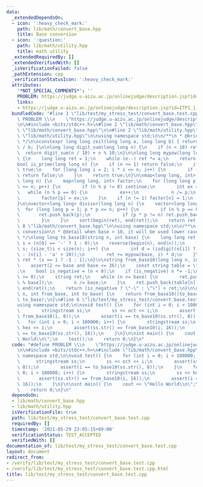```yaml
---
data:
  _extendedDependsOn:
  - icon: ':heavy_check_mark:'
    path: lib/math/convert_base.hpp
    title: Base conversion
  - icon: ':question:'
    path: lib/math/utility.hpp
    title: math utility
  _extendedRequiredBy: []
  _extendedVerifiedWith: []
  _isVerificationFailed: false
  _pathExtension: cpp
  _verificationStatusIcon: ':heavy_check_mark:'
  attributes:
    '*NOT_SPECIAL_COMMENTS*': ''
    PROBLEM: https://judge.u-aizu.ac.jp/onlinejudge/description.jsp?id=ITP1_1_A
    links:
    - https://judge.u-aizu.ac.jp/onlinejudge/description.jsp?id=ITP1_1_A
  bundledCode: "#line 1 \"lib/test/my_stress_test/convert_base.test.cpp\"\n#define\
    \ PROBLEM \\\n    \"https://judge.u-aizu.ac.jp/onlinejudge/description.jsp?id=ITP1_1_A\"\
    \n\n#include <bits/stdc++.h>\n#line 2 \"lib/math/convert_base.hpp\"\n\n#line 6\
    \ \"lib/math/convert_base.hpp\"\n\n#line 2 \"lib/math/utility.hpp\"\n\n#line 6\
    \ \"lib/math/utility.hpp\"\n\nusing namespace std;\n\n/**\n * @brief math utility\n\
    \ */\n\nconstexpr long long ceil(long long a, long long b) { return (a + b - 1)\
    \ / b; }\n\nlong long digit_sum(long long n) {\n    if (n < 10) return n;\n  \
    \  return digit_sum(n / 10) + n % 10;\n}\n\nlong long mypow(long long a, int e)\
    \ {\n    long long ret = 1;\n    while (e--) ret *= a;\n    return ret;\n}\n\n\
    bool is_prime(long long n) {\n    if (n <= 1) return false;\n    if (n == 2) return\
    \ true;\n    for (long long i = 2; i * i <= n; i++) {\n        if (n % i == 0)\
    \ return false;\n    }\n    return true;\n}\n\nmap<long long, int> prime_factorize(long\
    \ long n) {\n    map<long long, int> factor;\n    for (long long p = 2; p * p\
    \ <= n; p++) {\n        if (n % p != 0) continue;\n        int ex = 0;\n     \
    \   while (n % p == 0) {\n            ex++;\n            n /= p;\n        }\n\
    \        factor[p] = ex;\n    }\n    if (n != 1) factor[n] = 1;\n    return factor;\n\
    }\n\nvector<long long> divisor(long long n) {\n    vector<long long> ret;\n  \
    \  for (long long p = 1; p * p <= n; p++) {\n        if (n % p == 0) {\n     \
    \       ret.push_back(p);\n            if (p * p != n) ret.push_back(n / p);\n\
    \        }\n    }\n    sort(begin(ret), end(ret));\n    return ret;\n}\n#line\
    \ 8 \"lib/math/convert_base.hpp\"\n\nusing namespace std;\n\n/**\n * @brief Base\
    \ conversion\n * @detail when base > 10, it will be used lower case letters\n\
    \ */\nlong long to_base10(string n, int base) {\n    long long ret = 0;\n    int\
    \ s = (n[0] == '-' ? 1 : 0);\n    reverse(begin(n), end(n));\n    for (int i =\
    \ s; (size_t)i < size(n); i++) {\n        int d = (isdigit(n[i]) ? (n[i] - '0')\
    \ : (n[i] - 'a' + 10));\n        ret += mypow(base, i) * d;\n    }\n    return\
    \ ret * (s == 1 ? -1 : 1);\n}\n\nstring from_base10(long long n, int base) {\n\
    \    assert(2 <= base and base <= 36);\n    const string table = \"0123456789abcdefghijklmnopqrstuvwxyz\"\
    ;\n    bool is_negative = (n < 0);\n    if (is_negative) n *= -1;\n    assert(n\
    \ >= 0);\n    string ret;\n    while (n >= base) {\n        ret.push_back(table[n\
    \ % base]);\n        n /= base;\n    }\n    ret.push_back(table[n]);\n    reverse(begin(ret),\
    \ end(ret));\n    return (is_negative ? \"-\" : \"\") + ret;\n}\n\nstring convert_base(string\
    \ n, int from_base, int to_base) {\n    return from_base10((to_base10(n, from_base)),\
    \ to_base);\n}\n#line 6 \"lib/test/my_stress_test/convert_base.test.cpp\"\n\n\
    using namespace std;\n\nvoid test() {\n    for (int i = 0; i < 100000; i++) {\n\
    \        stringstream ss;\n        ss << oct << i;\n        assert(ss.str() ==\
    \ from_base10(i, 8));\n        assert(i == to_base10(ss.str(), 8));\n    }\n \
    \   for (int i = 0; i < 100000; i++) {\n        stringstream ss;\n        ss <<\
    \ hex << i;\n        assert(ss.str() == from_base10(i, 16));\n        assert(i\
    \ == to_base10(ss.str(), 16));\n    }\n}\n\nint main() {\n    cout << \"Hello\
    \ World\\n\";\n    test();\n    return 0;\n}\n"
  code: "#define PROBLEM \\\n    \"https://judge.u-aizu.ac.jp/onlinejudge/description.jsp?id=ITP1_1_A\"\
    \n\n#include <bits/stdc++.h>\n#include \"lib/math/convert_base.hpp\"\n\nusing\
    \ namespace std;\n\nvoid test() {\n    for (int i = 0; i < 100000; i++) {\n  \
    \      stringstream ss;\n        ss << oct << i;\n        assert(ss.str() == from_base10(i,\
    \ 8));\n        assert(i == to_base10(ss.str(), 8));\n    }\n    for (int i =\
    \ 0; i < 100000; i++) {\n        stringstream ss;\n        ss << hex << i;\n \
    \       assert(ss.str() == from_base10(i, 16));\n        assert(i == to_base10(ss.str(),\
    \ 16));\n    }\n}\n\nint main() {\n    cout << \"Hello World\\n\";\n    test();\n\
    \    return 0;\n}\n"
  dependsOn:
  - lib/math/convert_base.hpp
  - lib/math/utility.hpp
  isVerificationFile: true
  path: lib/test/my_stress_test/convert_base.test.cpp
  requiredBy: []
  timestamp: '2021-05-29 23:05:15+09:00'
  verificationStatus: TEST_ACCEPTED
  verifiedWith: []
documentation_of: lib/test/my_stress_test/convert_base.test.cpp
layout: document
redirect_from:
- /verify/lib/test/my_stress_test/convert_base.test.cpp
- /verify/lib/test/my_stress_test/convert_base.test.cpp.html
title: lib/test/my_stress_test/convert_base.test.cpp
---
```

